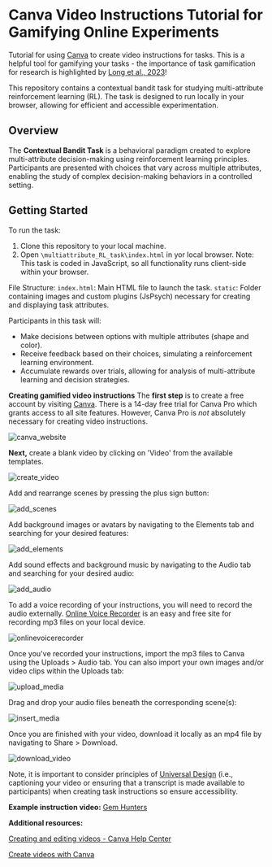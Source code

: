 # Canva Video Instructions Tutorial for Gamifying Online Experiments

Tutorial for using [Canva](https://www.canva.com/education/) to create video instructions for tasks. This is a helpful tool for gamifying your tasks - the importance of task gamification for research is highlighted by [Long et al., 2023](https://www.nature.com/articles/d41586-023-00065-6)! 

This repository contains a contextual bandit task for studying multi-attribute reinforcement learning (RL). The task is designed to run locally in your browser, allowing for efficient and accessible experimentation.

## Overview

The **Contextual Bandit Task** is a behavioral paradigm created to explore multi-attribute decision-making using reinforcement learning principles. Participants are presented with choices that vary across multiple attributes, enabling the study of complex decision-making behaviors in a controlled setting.

## Getting Started

To run the task:

1. Clone this repository to your local machine.
2. Open `\multiattribute_RL_task\index.html` in yor local browser. Note: This task is coded in JavaScript, so all functionality runs client-side within your browser.

File Structure:
`index.html`: Main HTML file to launch the task.
`static`: Folder containing images and custom plugins (JsPsych) necessary for creating and displaying task attributes.

Participants in this task will:
- Make decisions between options with multiple attributes (shape and color).
- Receive feedback based on their choices, simulating a reinforcement learning environment.
- Accumulate rewards over trials, allowing for analysis of multi-attribute learning and decision strategies.
   

**Creating gamified video instructions**
The **first step** is to create a free account by visiting [Canva](https://www.canva.com/education/). There is a 14-day free trial for Canva Pro which grants access to all site features. However, Canva Pro is *not* absolutely necessary for creating video instructions. 

![canva_website](img/canva_website.png)

**Next,** create a blank video by clicking on 'Video' from the available templates. 

![create_video](img/create_video.png)


Add and rearrange scenes by pressing the plus sign button: 

![add_scenes](img/add_scenes.png)

Add background images or avatars by navigating to the Elements tab and searching for your desired features:

![add_elements](img/add_elements.png)


Add sound effects and background music by navigating to the Audio tab and searching for your desired audio:

![add_audio](img/add_audio.png)

To add a voice recording of your instructions, you will need to record the audio externally. [Online Voice Recorder](https://online-voice-recorder.com/) is an easy and free site for recording mp3 files on your local device. 

![onlinevoicerecorder](img/onlinevoicerecorder.png)

Once you've recorded your instructions, import the mp3 files to Canva using the Uploads > Audio tab. You can also import your own images and/or video clips within the Uploads tab:

![upload_media](img/upload_media.png)

Drag and drop your audio files beneath the corresponding scene(s):

![insert_media](img/insert_media.png)

Once you are finished with your video, download it locally as an mp4 file by navigating to Share > Download. 

![download_video](img/download_video.png)

Note, it is important to consider principles of [Universal Design](https://www.washington.edu/doit/universal-design-process-principles-and-applications) (i.e., captioning your video or ensuring that a transcript is made available to participants) when creating task instructions so ensure accessibility.

**Example instruction video:** [Gem Hunters](https://drive.google.com/file/d/1OiVJyvNp0mrnBy_VhVCejjZ6tDUyZLLr/view?usp=sharing)

**Additional resources:**

[Creating and editing videos - Canva Help Center](https://www.canva.com/help/creating-and-editing-videos/)

[Create videos with Canva](https://www.canva.com/designschool/tutorials/video/) 


